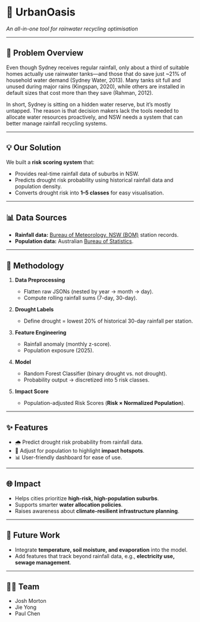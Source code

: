 # 🌱 UrbanOasis  
*An all-in-one tool for rainwater recycling optimisation*  

---

## 🚩 Problem Overview  

Even though Sydney receives regular rainfall, only about a third of suitable homes actually use rainwater tanks—and those that do save just ~21% of household water demand (Sydney Water, 2013). Many tanks sit full and unused during major rains (Kingspan, 2020), while others are installed in default sizes that cost more than they save (Rahman, 2012).  

In short, Sydney is sitting on a hidden water reserve, but it’s mostly untapped. The reason is that decision makers lack the tools needed to allocate water resources proactively, and NSW needs a system that can better manage rainfall recycling systems.  

---

## 💡 Our Solution  

We built a **risk scoring system** that:  
- Provides real-time rainfall data of suburbs in NSW.  
- Predicts drought risk probability using historical rainfall data and population density.  
- Converts drought risk into **1–5 classes** for easy visualisation.  

---

## 📊 Data Sources  

- **Rainfall data:** [Bureau of Meteorology, NSW (BOM)](http://www.bom.gov.au/) station records.  
- **Population data:** Australian [Bureau of Statistics](https://www.abs.gov.au/statistics/people/).  

---

## 🔬 Methodology  

1. **Data Preprocessing**  
   - Flatten raw JSONs (nested by year → month → day).  
   - Compute rolling rainfall sums (7-day, 30-day).  

2. **Drought Labels**  
   - Define drought = lowest 20% of historical 30-day rainfall per station.  

3. **Feature Engineering**  
   - Rainfall anomaly (monthly z-score).  
   - Population exposure (2025).  

4. **Model**  
   - Random Forest Classifier (binary drought vs. not drought).  
   - Probability output → discretized into 5 risk classes.  

5. **Impact Score**  
   - Population-adjusted Risk Scores (**Risk × Normalized Population**).  

---

## ✨ Features  

- 🌧 Predict drought risk probability from rainfall data.  
- 👥 Adjust for population to highlight **impact hotspots**.  
- 📊 User-friendly dashboard for ease of use.  

---

## 🌐 Impact  

- Helps cities prioritize **high-risk, high-population suburbs**.  
- Supports smarter **water allocation policies**.  
- Raises awareness about **climate-resilient infrastructure planning**.  

---

## 🚀 Future Work  

- Integrate **temperature, soil moisture, and evaporation** into the model.  
- Add features that track beyond rainfall data, e.g., **electricity use, sewage management**.  

---

## 👩‍💻 Team  

- Josh Morton  
- Jie Yong  
- Paul Chen  
